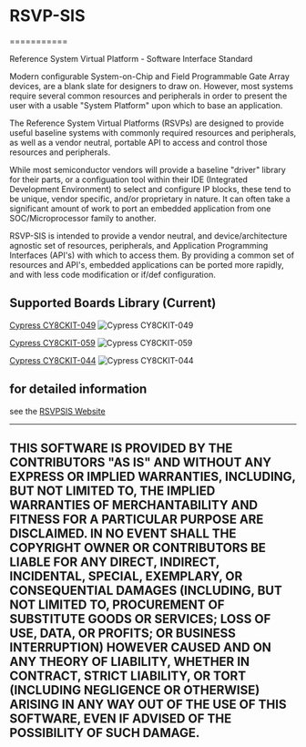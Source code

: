 # RSVP-SIS
===========

Reference System Virtual Platform - Software Interface Standard

Modern configurable System-on-Chip and Field Programmable Gate Array devices, are a blank slate for designers to draw on. However, most systems require several common resources and peripherals in order to present the user with a usable "System Platform" upon which to base an application.

The Reference System Virtual Platforms (RSVPs) are designed to provide useful baseline systems with commonly required resources and peripherals, as well as a vendor neutral, portable API to access and control those resources and peripherals.

While most semiconductor vendors will provide a baseline "driver" library for their parts, or a configuation tool within their IDE (Integrated Development Environment) to select and configure IP blocks, these tend to be unique, vendor specific, and/or proprietary in nature. It can often take a significant amount of work to port an embedded application from one SOC/Microprocessor family to another.

RSVP-SIS is intended to provide a vendor neutral, and device/architecture agnostic set of resources, peripherals, and Application Programming Interfaces (API's) with which to access them. By providing a common set of resources and API's, embedded applications can be ported more rapidly, and with less code modification or if/def configuration.

## Supported Boards Library (Current)

[Cypress CY8CKIT-049](http://www.cypress.com/documentation/development-kitsboards/psoc-4-cy8ckit-049-4xxx-prototyping-kits "Cypress CY8CKIT-049")
![Cypress CY8CKIT-049](http://www.cypress.com/sites/default/files/inline/fckImages/myresources/CY8CKit-049_sm(1).jpg "Cypress CY8CKIT-049")

[Cypress CY8CKIT-059](http://www.cypress.com/documentation/development-kitsboards/cy8ckit-059-psoc-5lp-prototyping-kit "Cypress CY8CKIT-059")
![Cypress CY8CKIT-059](http://www.cypress.com/sites/default/files/inline/fckImages/myresources/CY8CKIT-059.jpg "Cypress CY8CKIT-059")

[Cypress CY8CKIT-044](http://www.cypress.com/documentation/development-kitsboards/cy8ckit-044-psoc-4-m-series-pioneer-kit "Cypress CY8CKIT-044")
![Cypress CY8CKIT-044](http://www.cypress.com/sites/default/files/media-embed/263821/E1011653.jpg "Cypress CY8CKIT-044")

## for detailed information
see the [RSVPSIS Website](http://www.rsvpsis.com)


-------------------------------------------------------------------------------------------
THIS SOFTWARE IS PROVIDED BY THE CONTRIBUTORS "AS IS" AND WITHOUT ANY EXPRESS OR IMPLIED WARRANTIES, 
INCLUDING, BUT NOT LIMITED TO, THE IMPLIED WARRANTIES OF MERCHANTABILITY AND FITNESS FOR A PARTICULAR PURPOSE ARE DISCLAIMED. 
IN NO EVENT SHALL THE COPYRIGHT OWNER OR CONTRIBUTORS BE LIABLE FOR ANY DIRECT, INDIRECT, INCIDENTAL, SPECIAL, EXEMPLARY, 
OR CONSEQUENTIAL DAMAGES (INCLUDING, BUT NOT LIMITED TO, PROCUREMENT OF SUBSTITUTE GOODS OR SERVICES; LOSS OF USE, DATA, 
OR PROFITS; OR BUSINESS INTERRUPTION) HOWEVER CAUSED AND ON ANY THEORY OF LIABILITY, WHETHER IN CONTRACT, 
STRICT LIABILITY, OR TORT (INCLUDING NEGLIGENCE OR OTHERWISE) ARISING IN ANY WAY OUT OF THE USE OF THIS SOFTWARE, 
EVEN IF ADVISED OF THE POSSIBILITY OF SUCH DAMAGE. 
-------------------------------------------------------------------------------------------
